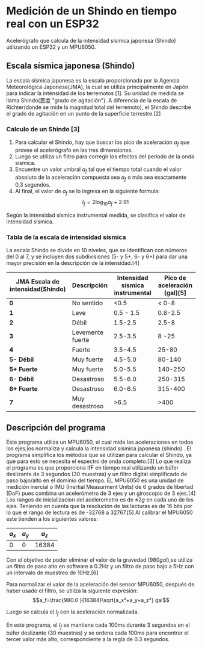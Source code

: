 
# Medición de un Shindo en tiempo real con un ESP32

Acelerógrafo que calcula de la intensidad sísmica japonesa (Shindo) utilizando un ESP32 y un MPU6050.


## Escala sísmica japonesa (Shindo)

La escala sísmica japonesa es la escala proporcionada por la  Agencia Meteorológica Japonesa(JMA), la cual se utiliza principalmente en Japón  para indicar la intensidad de los terremotos [1]. Su unidad de medida se llama Shindo(震度 "grado de agitación"). A diferencia de la escala de Richter(donde se mide la magnitud total del terremoto), el Shindo describe el grado de agitación en un punto de la superficie terrestre.[2]


### Calculo de un Shindo [3]

1. Para calcular el Shindo, hay que buscar los pico de aceleración $a_f$ que provee el acelerógrafo en las tres dimensiones.
2. Luego se utiliza un filtro para corregir los efectos del periodo de la onda sísmica.
3. Encuentre un valor umbral $a_f$ tal que el tiempo total cuando el valor absoluto de la aceleración compuesta sea $a_f$ o más sea exactamente 0,3 segundos.
4. Al final, el valor de $a_f$ se lo ingresa en la siguiente formula:
$$I_f = 2\log_{10}{a_f} + 2.91 $$

Según la intensidad sísmica instrumental medida, se clasifica el valor de intensidad sísmica.


### Tabla de la escala de intensidad  sísmica

La escala Shindo se divide en 10 niveles, que se identifican con números del 0 al 7, y se incluyen dos subdivisiones (5- y 5+, 6- y 6+) para dar una mayor precisión en la descripción de la intensidad.[4]


| JMA Escala de intensidad(Shindo) | Descripción|Intensidad sísmica instrumental| Pico de aceleración (gal)[5] |
|----------|----------|----------|----------|
| **0**   | No sentido   | <0.5| < 0-8  |
| **1**   | Leve   |0.5 - 1.5| 0.8-2.5  |
| **2**    | Débil  |1.5-2.5| 2.5-8  |
| **3** | Levemente fuerte |2.5-3.5| 8 -25 |
| **4** | Fuerte |3.5-4.5|25-80|
|**5- Débil**| Muy fuerte |4.5-5.0|80-140|
|**5+ Fuerte** |Muy fuerte |5.0-5.5|140-250|
|**6- Débil**| Desastroso|5.5-6.0|250-315|
|**6+ Fuerte**| Desastroso| 6.0-6.5|315-400|
|**7**|Muy desastroso|>6.5|>400|


## Descripción del programa

Este programa utiliza un  MPU6050, el cual mide las aceleraciones en todos los ejes,los normaliza y calcula la intensidad sísmica japonesa (shindo) .
El programa simplifica los métodos que se utilizan para calcular el Shindo, ya que para esto se necesita el espectro de onda completo.[3]
Lo que realiza el programa es que proporciona IfF en tiempo real utilizando un búfer deslizante de 3 segundos (30 muestras) y un filtro digital simplificado de paso bajo/alto en el dominio del tiempo.
EL MPU6050 es una unidad de medición inercial o IMU (Inertial Measurment Units) de 6 grados de libertad (DoF) pues combina un acelerómetro de 3 ejes y un giroscopio de 3 ejes.[4]
Los rangos de inicializacion del acelerometro es de $\pm2g$ en cada uno de los ejes. Teniendo en cuenta que la resolución de las lecturas es de 16 bits por lo que el rango de lectura es de -32768 a 32767.[5] 
Al calibrar el MPU6050 este tienden a los siguientes valores:

|**$a_x$**|**$a_y$**|**$a_z$**|
|----------|----------|----------|
|0|0|16384|

Con el objetivo de poder eliminar el valor de la gravedad ($980 gal$),se utiliza un filtro de paso alto en software a 0.2Hz y un filtro de paso bajo a 5Hz con un intervalo de muestreo de 10Hz.[6]

Para normalizar el valor de la aceleración del sensor MPU6050, después de haber usado el filtro, se utiliza la siguiente expresión:
$$a_f=\frac{980.0 }{16384}\sqrt{a_x²+a_y+a_z²} gal$$

Luego se calcula el $I_f$ con la aceleración normalizada.

En este programa, el $I_f$ se mantiene cada 100ms durante 3 segundos en el búfer deslizante (30 muestras) y se ordena cada 100ms para encontrar el tercer valor más alto, correspondiente a la regla de 0.3 segundos.
